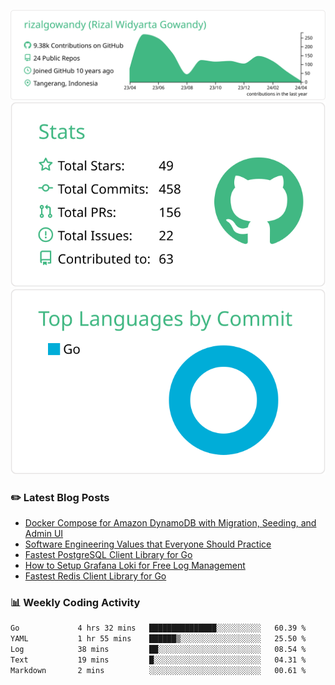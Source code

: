 ![profile-details](profile-summary-card-output/vue/0-profile-details.svg)
![stats](profile-summary-card-output/vue/3-stats.svg)
![most-commit-language](profile-summary-card-output/vue/2-most-commit-language.svg)

### :pencil2: Latest Blog Posts
<!-- BLOG-POST-LIST:START -->
- [Docker Compose for Amazon DynamoDB with Migration, Seeding, and Admin UI](https://medium.com/geekculture/docker-compose-for-amazon-dynamodb-with-migration-seeding-and-admin-ui-db11a348cc6a?source=rss-5763b0f1aba6------2)
- [Software Engineering Values that Everyone Should Practice](https://levelup.gitconnected.com/software-engineering-values-that-everyone-should-practice-c980d00cd103?source=rss-5763b0f1aba6------2)
- [Fastest PostgreSQL Client Library for Go](https://levelup.gitconnected.com/fastest-postgresql-client-library-for-go-579fa97909fb?source=rss-5763b0f1aba6------2)
- [How to Setup Grafana Loki for Free Log Management](https://levelup.gitconnected.com/how-to-setup-grafana-loki-for-free-log-management-ceb60558503c?source=rss-5763b0f1aba6------2)
- [Fastest Redis Client Library for Go](https://levelup.gitconnected.com/fastest-redis-client-library-for-go-7993f618f5ab?source=rss-5763b0f1aba6------2)
<!-- BLOG-POST-LIST:END -->

### 📊 Weekly Coding Activity
<!--START_SECTION:waka-->

```txt
Go             4 hrs 32 mins   ███████████████░░░░░░░░░░   60.39 %
YAML           1 hr 55 mins    ██████▒░░░░░░░░░░░░░░░░░░   25.50 %
Log            38 mins         ██░░░░░░░░░░░░░░░░░░░░░░░   08.54 %
Text           19 mins         █░░░░░░░░░░░░░░░░░░░░░░░░   04.31 %
Markdown       2 mins          ░░░░░░░░░░░░░░░░░░░░░░░░░   00.61 %
```

<!--END_SECTION:waka-->
